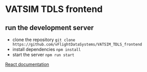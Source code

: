 # VATSIM TDLS frontend

## run the development server

- clone the repository `git clone https://github.com/vFlightDataSystems/VATSIM_TDLS_frontend`
- install dependencies `npm install`
- start the server `npm run start`

[React documentation](https://reactjs.org/)